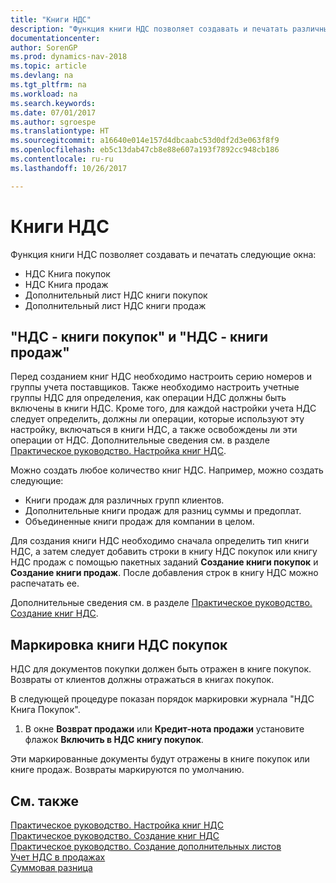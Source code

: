 ```yaml
---
title: "Книги НДС"
description: "Функция книги НДС позволяет создавать и печатать различные отчеты."
documentationcenter: 
author: SorenGP
ms.prod: dynamics-nav-2018
ms.topic: article
ms.devlang: na
ms.tgt_pltfrm: na
ms.workload: na
ms.search.keywords: 
ms.date: 07/01/2017
ms.author: sgroespe
ms.translationtype: HT
ms.sourcegitcommit: a16640e014e157d4dbcaabc53d0df2d3e063f8f9
ms.openlocfilehash: eb5c13dab47cb8e88e607a193f7892cc948cb186
ms.contentlocale: ru-ru
ms.lasthandoff: 10/26/2017

---
```

# <a name="vat-ledgers"></a>Книги НДС
Функция книги НДС позволяет создавать и печатать следующие окна:  

- НДС Книга покупок  
- НДС Книга продаж  
- Дополнительный лист НДС книги покупок  
- Дополнительный лист НДС книги продаж  

## <a name="vat-purchase-ledgers-and-vat-sales-ledgers"></a>"НДС - книги покупок" и "НДС - книги продаж"  
Перед созданием книг НДС необходимо настроить серию номеров и группы учета поставщиков. Также необходимо настроить учетные группы НДС для определения, как операции НДС должны быть включены в книги НДС. Кроме того, для каждой настройки учета НДС следует определить, должны ли операции, которые используют эту настройку, включаться в книги НДС, а также освобождены ли эти операции от НДС. Дополнительные сведения см. в разделе [Практическое руководство. Настройка книг НДС](how-to-set-up-vat-ledgers.md).  

Можно создать любое количество книг НДС. Например, можно создать следующие:  

- Книги продаж для различных групп клиентов.  
- Дополнительные книги продаж для разниц суммы и предоплат.  
- Объединенные книги продаж для компании в целом.  

Для создания книги НДС необходимо сначала определить тип книги НДС, а затем следует добавить строки в книгу НДС покупок или книгу НДС продаж с помощью пакетных заданий **Создание книги покупок** и **Создание книги продаж**. После добавления строк в книгу НДС можно распечатать ее.  

Дополнительные сведения см. в разделе [Практическое руководство. Создание книг НДС](how-to-create-vat-ledgers.md).  

## <a name="marking-a-vat-purchase-ledger"></a>Маркировка книги НДС покупок  
НДС для документов покупки должен быть отражен в книге покупок. Возвраты от клиентов должны отражаться в книгах покупок.  

В следующей процедуре показан порядок маркировки журнала "НДС Книга Покупок".  

1.  В окне **Возврат продажи** или **Кредит-нота продажи** установите флажок **Включить в НДС книгу покупок**.  

Эти маркированные документы будут отражены в книге покупок или книге продаж. Возвраты маркируются по умолчанию.  

## <a name="see-also"></a>См. также  
 [Практическое руководство. Настройка книг НДС](how-to-set-up-vat-ledgers.md)   
 [Практическое руководство. Создание книг НДС](how-to-create-vat-ledgers.md)   
 [Практическое руководство. Создание дополнительных листов](how-to-create-additional-sheets.md)   
 [Учет НДС в продажах](posting-vat-on-sales.md)   
 [Суммовая разница](assetId:///ecc3830d-d498-44a3-bdb6-79e094d620e9)

